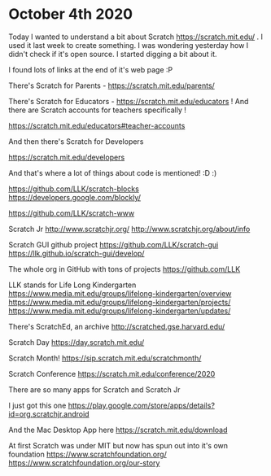 # October 4th 2020

Today I wanted to understand a bit about Scratch https://scratch.mit.edu/ .
I used it last week to create something. I was wondering yesterday how I didn't
check if it's open source. I started digging a bit about it.

I found lots of links at the end of it's web page :P

There's Scratch for Parents - https://scratch.mit.edu/parents/

There's Scratch for Educators - https://scratch.mit.edu/educators ! And there
are Scratch accounts for teachers specifically ! 

https://scratch.mit.edu/educators#teacher-accounts

And then there's Scratch for Developers

https://scratch.mit.edu/developers

And that's where a lot of things about code is mentioned! :D :)

https://github.com/LLK/scratch-blocks
https://developers.google.com/blockly/

https://github.com/LLK/scratch-www

Scratch Jr
http://www.scratchjr.org/
http://www.scratchjr.org/about/info

Scratch GUI github project
https://github.com/LLK/scratch-gui
https://llk.github.io/scratch-gui/develop/

The whole org in GitHub with tons of projects
https://github.com/LLK

LLK stands for Life Long Kindergarten
https://www.media.mit.edu/groups/lifelong-kindergarten/overview
https://www.media.mit.edu/groups/lifelong-kindergarten/projects/
https://www.media.mit.edu/groups/lifelong-kindergarten/updates/

There's ScratchEd, an archive
http://scratched.gse.harvard.edu/


Scratch Day
https://day.scratch.mit.edu/

Scratch Month!
https://sip.scratch.mit.edu/scratchmonth/

Scratch Conference
https://scratch.mit.edu/conference/2020

There are so many apps for Scratch and Scratch Jr

I just got this one
https://play.google.com/store/apps/details?id=org.scratchjr.android

And the Mac Desktop App here
https://scratch.mit.edu/download

At first Scratch was under MIT but now has spun out into it's own foundation
https://www.scratchfoundation.org/
https://www.scratchfoundation.org/our-story
